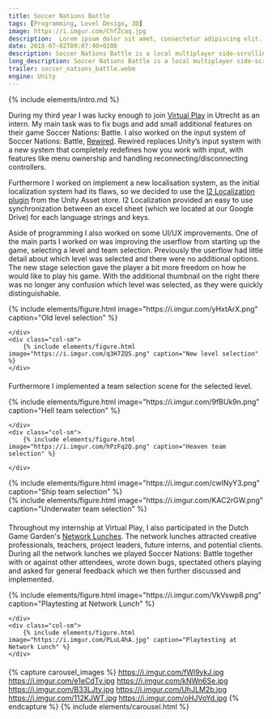 ```yaml
---
title: Soccer Nations Battle
tags: [Programming, Level Design, 3D]
image: https://i.imgur.com/ChfZcaq.jpg
description:  Lorem ipsum dolor sit amet, consectetur adipiscing elit. Vivamus ac fringilla nunc.
date: 2018-07-02T09:07:40+0100
description: Soccer Nations Battle is a local multiplayer side-scrolling soccer game. Prepare for fast-paced matches with lots of goals; block, tackle or simply outsmart your opponent. 
long_description: Soccer Nations Battle is a local multiplayer side-scrolling soccer game. Prepare for fast-paced matches with lots of goals block, tackle or simply outsmart your opponent. Play 1v1 up to 4v4 matches in this wild and hilarious party game. The more players, the more chaos, the more laughs.
trailer: soccer_nations_battle.webm
engine: Unity
---
```


{% include elements/intro.md %}

During my third year I was lucky enough to join [Virtual Play](https://virtualplay.games/)  in Utrecht as an intern. My main task was to fix bugs and add small additional features on their game Soccer Nations: Battle. I also worked on the input system of Soccer Nations: Battle, [Rewired](https://guavaman.com/projects/rewired/). Rewired replaces Unity’s input system with a new system that completely redefines how you work with input, with features like menu ownership and handling reconnecting/disconnecting controllers.

Furthermore I worked on implement a new localisation system, as the initial localization system had its flaws, so we decided to use the [I2 Localization plugin](http://inter-illusion.com/tools/i2-localization/) from the Unity Asset store. I2 Localization provided an easy to use synchronization between an excel sheet (which we located at our Google Drive) for each language strings and keys.


Aside of programming I also worked on some UI/UX improvements. One of the main parts I worked on was improving the userflow from starting up the game, selecting a level and team selection. Previously the userflow had little detail about which level was selected and there were no additional options. The new stage selection gave the player a bit more freedom on how he would like to play his game. With the additional thumbnail on the right there was no longer any confusion which level was selected, as they were quickly distinguishable. 
<div class="container" style="padding: 0px">
  <div class="row" style="margin-bottom: 20px;">
    <div class="col-sm">
    {% include elements/figure.html image="https://i.imgur.com/yHxtArX.png" caption="Old level selection" %}
    
    </div>
    <div class="col-sm">
        {% include elements/figure.html image="https://i.imgur.com/q3H7ZQS.png" caption="New level selection" %}
    </div>
  </div>
</div>

Furthermore I implemented a team selection scene for the selected level.

<div class="container" style="padding: 0px">
  <div class="row" style="margin-bottom: 20px;">
    <div class="col-sm">
    {% include elements/figure.html image="https://i.imgur.com/9fBUk9n.png" caption="Hell team selection" %}
    
    </div>
    <div class="col-sm">
        {% include elements/figure.html image="https://i.imgur.com/hPzFq2Q.png" caption="Heaven team selection" %}
       
    </div>
  </div>

  <div class="row" style="margin-bottom: 20px;">
    <div class="col-sm">
    {% include elements/figure.html image="https://i.imgur.com/cwINyY3.png" caption="Ship team selection" %}
    </div>
    <div class="col-sm">
        {% include elements/figure.html image="https://i.imgur.com/KAC2rGW.png" caption="Underwater team selection" %}
    </div>
  </div>
</div>







Throughout my internship at Virtual Play, I also participated in the Dutch Game Garden's [Network Lunches](https://www.dutchgamegarden.nl/project/network-lunch/). The network lunches attracted creative professionals, teachers, project leaders, future interns, and potential clients. During all the network lunches we played Soccer Nations: Battle together with or against other attendees, wrote down bugs, spectated others playing and asked for general feedback which we then further discussed and implemented.

<div class="container" style="padding: 0px">
  <div class="row" style="margin-bottom: 20px;">
    <div class="col-sm">
    {% include elements/figure.html image="https://i.imgur.com/VkVswp8.png" caption="Playtesting at Network Lunch" %}
    
    </div>
    <div class="col-sm">
        {% include elements/figure.html image="https://i.imgur.com/PLuL4hA.jpg" caption="Playtesting at Network Lunch" %}
    </div>
  </div>
</div>


{% capture carousel_images %}
https://i.imgur.com/fWl9ykJ.jpg
https://i.imgur.com/e1eCdTv.jpg
https://i.imgur.com/kNWn6Se.jpg
https://i.imgur.com/B33LJty.jpg
https://i.imgur.com/UhJLM2b.jpg
https://i.imgur.com/112KJWT.jpg
https://i.imgur.com/oHJVoYd.jpg
{% endcapture %}
{% include elements/carousel.html %}
